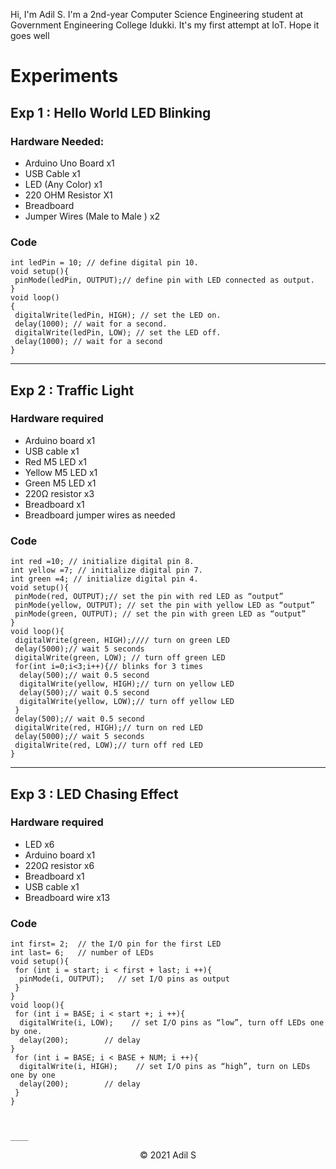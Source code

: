 Hi, I'm Adil S. I'm a 2nd-year Computer Science Engineering student at Government Engineering College Idukki. It's my first attempt at IoT. Hope it goes well

# Experiments

## Exp 1 : Hello World LED Blinking

### Hardware Needed:
   * Arduino Uno Board x1
   * USB Cable x1
   * LED (Any Color) x1
   * 220 OHM Resistor X1
   * Breadboard
   * Jumper Wires (Male to Male ) x2

### Code
    int ledPin = 10; // define digital pin 10.
    void setup(){
     pinMode(ledPin, OUTPUT);// define pin with LED connected as output.
    }
    void loop()
    {
     digitalWrite(ledPin, HIGH); // set the LED on.
     delay(1000); // wait for a second.
     digitalWrite(ledPin, LOW); // set the LED off.
     delay(1000); // wait for a second
    }



___


## Exp 2 : Traffic Light

### Hardware required
  * Arduino board x1
  * USB cable x1
  * Red M5 LED x1
  * Yellow M5 LED x1
  * Green M5 LED x1
  * 220Ω resistor x3
  * Breadboard x1
  * Breadboard jumper wires as needed

### Code
    int red =10; // initialize digital pin 8.
    int yellow =7; // initialize digital pin 7.
    int green =4; // initialize digital pin 4.
    void setup(){
     pinMode(red, OUTPUT);// set the pin with red LED as “output”
     pinMode(yellow, OUTPUT); // set the pin with yellow LED as “output”
     pinMode(green, OUTPUT); // set the pin with green LED as “output”
    }
    void loop(){
     digitalWrite(green, HIGH);//// turn on green LED
     delay(5000);// wait 5 seconds
     digitalWrite(green, LOW); // turn off green LED
     for(int i=0;i<3;i++){// blinks for 3 times
      delay(500);// wait 0.5 second
      digitalWrite(yellow, HIGH);// turn on yellow LED
      delay(500);// wait 0.5 second
      digitalWrite(yellow, LOW);// turn off yellow LED
     } 
     delay(500);// wait 0.5 second
     digitalWrite(red, HIGH);// turn on red LED
     delay(5000);// wait 5 seconds
     digitalWrite(red, LOW);// turn off red LED
    }



___

## Exp 3 : LED Chasing Effect

### Hardware required
  * LED x6
  * Arduino board x1
  * 220Ω resistor x6
  * Breadboard x1
  * USB cable x1
  * Breadboard wire x13

### Code
    int first= 2;  // the I/O pin for the first LED
    int last= 6;   // number of LEDs
    void setup(){
     for (int i = start; i < first + last; i ++){
      pinMode(i, OUTPUT);   // set I/O pins as output
     }
    }
    void loop(){
     for (int i = BASE; i < start +; i ++){
      digitalWrite(i, LOW);    // set I/O pins as “low”, turn off LEDs one by one.
      delay(200);        // delay
    }
     for (int i = BASE; i < BASE + NUM; i ++){
      digitalWrite(i, HIGH);    // set I/O pins as “high”, turn on LEDs one by one
      delay(200);        // delay
     }  
    }
    
    
    
    ____

<footer align="center">© 2021 Adil S </footer>
